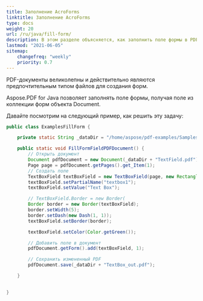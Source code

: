 ```yaml
---
title: Заполнение AcroForms
linktitle: Заполнение AcroForms
type: docs
weight: 20
url: /ru/java/fill-form/
description: В этом разделе объясняется, как заполнить поле формы в PDF-документе с помощью Aspose.PDF for Java.
lastmod: "2021-06-05"
sitemap:
    changefreq: "weekly"
    priority: 0.7
---
```


PDF-документы великолепны и действительно являются предпочтительным типом файлов для создания форм.

Aspose.PDF for Java позволяет заполнять поле формы, получая поле из коллекции форм объекта Document.

Давайте посмотрим на следующий пример, как решить эту задачу:

```java
public class ExamplesFillForm {

    private static String _dataDir = "/home/aspose/pdf-examples/Samples/Forms/";

    public static void FillFormFieldPDFDocument() {
        // Открыть документ
        Document pdfDocument = new Document(_dataDir + "TextField.pdf");
        Page page = pdfDocument.getPages().get_Item(1);
        // Создать поле
        TextBoxField textBoxField = new TextBoxField(page, new Rectangle(100, 200, 300, 300));
        textBoxField.setPartialName("textbox1");
        textBoxField.setValue("Text Box");

        // TextBoxField.Border = new Border(
        Border border = new Border(textBoxField);
        border.setWidth(5);
        border.setDash(new Dash(1, 1));
        textBoxField.setBorder(border);

        textBoxField.setColor(Color.getGreen());

        // Добавить поле в документ
        pdfDocument.getForm().add(textBoxField, 1);

        // Сохранить измененный PDF
        pdfDocument.save(_dataDir + "TextBox_out.pdf");

    }

    
}
```